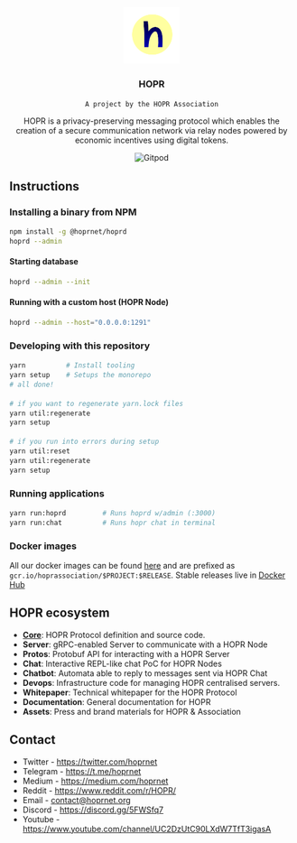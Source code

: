 <!-- INTRODUCTION -->
<p align="center">
  <a href="https://hoprnet.org" target="_blank" rel="noopener noreferrer">
    <img width="100" src="https://github.com/hoprnet/hopr-assets/blob/master/v1/logo/hopr_logo_padded.png?raw=true" alt="HOPR Logo">
  </a>
  
  <!-- Title Placeholder -->
  <h3 align="center">HOPR</h3>
  <p align="center">
    <code>A project by the HOPR Association</code>
  </p>
  <p align="center">
    HOPR is a privacy-preserving messaging protocol which enables the creation of a secure communication network via relay nodes powered by economic incentives using digital tokens.
  </p>
  <p align="center">
    <img src="https://img.shields.io/badge/Gitpod-ready--to--code-blue?logo=gitpod" alt="Gitpod">
  </p>
</p>

## Instructions

### Installing a binary from NPM

```sh
npm install -g @hoprnet/hoprd
hoprd --admin
```

#### Starting database
```sh
hoprd --admin --init
```

#### Running with a custom host (HOPR Node)
```sh
hoprd --admin --host="0.0.0.0:1291"
```

### Developing with this repository

```sh
yarn          # Install tooling
yarn setup    # Setups the monorepo
# all done!

# if you want to regenerate yarn.lock files
yarn util:regenerate
yarn setup

# if you run into errors during setup
yarn util:reset
yarn util:regenerate
yarn setup
```

### Running applications

```sh
yarn run:hoprd         # Runs hoprd w/admin (:3000)
yarn run:chat          # Runs hopr chat in terminal
```

### Docker images

All our docker images can be found [here](https://console.cloud.google.com/gcr/images/hoprassociation/GLOBAL) and are prefixed as `gcr.io/hoprassociation/$PROJECT:$RELEASE`. Stable releases live in [Docker Hub](https://hub.docker.com/u/hopr)

## HOPR ecosystem

- [**Core**](./packages/core/README.md): HOPR Protocol definition and source code.
- **Server**: gRPC-enabled Server to communicate with a HOPR Node
- **Protos**: Protobuf API for interacting with a HOPR Server
- **Chat**: Interactive REPL-like chat PoC for HOPR Nodes
- **Chatbot**: Automata able to reply to messages sent via HOPR Chat
- **Devops**: Infrastructure code for managing HOPR centralised servers.
- **Whitepaper**: Technical whitepaper for the HOPR Protocol
- **Documentation**: General documentation for HOPR
- **Assets**: Press and brand materials for HOPR & Association

<!-- CONTACT -->

## Contact

- Twitter - https://twitter.com/hoprnet
- Telegram - https://t.me/hoprnet
- Medium - https://medium.com/hoprnet
- Reddit - https://www.reddit.com/r/HOPR/
- Email - contact@hoprnet.org
- Discord - https://discord.gg/5FWSfq7
- Youtube - https://www.youtube.com/channel/UC2DzUtC90LXdW7TfT3igasA

